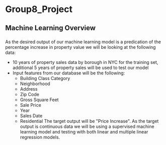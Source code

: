 # Group8_Project

## Machine Learning Overview
###
As the desired output of our machine learning model is a predication of the percentage increase in property value we will be looking at the following data:
  - 10 years of property sales data by borough in NYC for the training set, additional 5 years of property sales will be used to test our model
  - Input features from our database will be the following:
      - Building Class Category
      - Neighborhood
      - Address
      - Zip Code
      - Gross Square Feet
      - Sale Price
      - Year
      - Sales Date
      - Residential
The target output will be "Price Increase".  As the target output is continuous data we will be using a supervised machine learning model and testing with both linear and multiple linear regression models.



